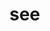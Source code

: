 # see
<!DOCTYPE html>
<html lang=“en”>
<head>
          <meta charset=“UTF-8”>
          <meta name=“viewpoint” content=“width=device-width, intial-scale=1.0”>
          <title>  Baby Will you be my Valentine?</title>
          <style> 
              Body  { 
                       display: Flex;

</head>
</html>
